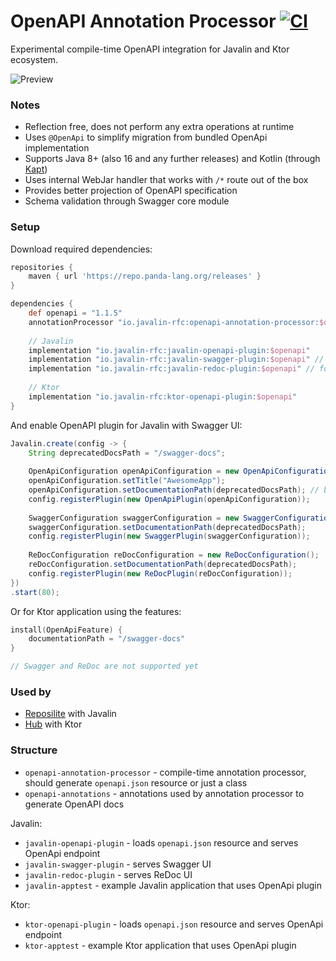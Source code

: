 # OpenAPI Annotation Processor [![CI](https://github.com/dzikoysk/javalin-openapi/actions/workflows/gradle.yml/badge.svg)](https://github.com/dzikoysk/javalin-openapi/actions/workflows/gradle.yml)
Experimental compile-time OpenAPI integration for Javalin and Ktor ecosystem.

![Preview](https://user-images.githubusercontent.com/4235722/122982162-d2344f80-d39a-11eb-9a93-e52b9b7b7b53.png)

### Notes
* Reflection free, does not perform any extra operations at runtime
* Uses `@OpenApi` to simplify migration from bundled OpenApi implementation
* Supports Java 8+ (also 16 and any further releases) and Kotlin (through [Kapt](https://kotlinlang.org/docs/kapt.html))
* Uses internal WebJar handler that works with `/*` route out of the box
* Provides better projection of OpenAPI specification
* Schema validation through Swagger core module

### Setup

Download required dependencies:

```groovy
repositories {
    maven { url 'https://repo.panda-lang.org/releases' }
}

dependencies {
    def openapi = "1.1.5"
    annotationProcessor "io.javalin-rfc:openapi-annotation-processor:$openapi" // Use Kapt in Kotlin projects 
    
    // Javalin
    implementation "io.javalin-rfc:javalin-openapi-plugin:$openapi"
    implementation "io.javalin-rfc:javalin-swagger-plugin:$openapi" // for Swagger UI
    implementation "io.javalin-rfc:javalin-redoc-plugin:$openapi" // for ReDoc UI
    
    // Ktor
    implementation "io.javalin-rfc:ktor-openapi-plugin:$openapi"
}
```

And enable OpenAPI plugin for Javalin with Swagger UI:

```java
Javalin.create(config -> {
    String deprecatedDocsPath = "/swagger-docs";
    
    OpenApiConfiguration openApiConfiguration = new OpenApiConfiguration();
    openApiConfiguration.setTitle("AwesomeApp");
    openApiConfiguration.setDocumentationPath(deprecatedDocsPath); // by default it's /openapi
    config.registerPlugin(new OpenApiPlugin(openApiConfiguration));
    
    SwaggerConfiguration swaggerConfiguration = new SwaggerConfiguration();
    swaggerConfiguration.setDocumentationPath(deprecatedDocsPath);
    config.registerPlugin(new SwaggerPlugin(swaggerConfiguration));
    
    ReDocConfiguration reDocConfiguration = new ReDocConfiguration();
    reDocConfiguration.setDocumentationPath(deprecatedDocsPath);
    config.registerPlugin(new ReDocPlugin(reDocConfiguration));
})
.start(80);
```

Or for Ktor application using the features:

```kotlin
install(OpenApiFeature) {
    documentationPath = "/swagger-docs"
}

// Swagger and ReDoc are not supported yet
```


### Used by
* [Reposilite](https://github.com/dzikoysk/reposilite) with Javalin
* [Hub](https://github.com/panda-lang/hub) with Ktor

### Structure
* `openapi-annotation-processor` - compile-time annotation processor, should generate `openapi.json` resource or just a class
* `openapi-annotations` - annotations used by annotation processor to generate OpenAPI docs

Javalin:

* `javalin-openapi-plugin` - loads `openapi.json` resource and serves OpenApi endpoint
* `javalin-swagger-plugin` - serves Swagger UI
* `javalin-redoc-plugin` - serves ReDoc UI
* `javalin-apptest` - example Javalin application that uses OpenApi plugin


Ktor:

* `ktor-openapi-plugin` - loads `openapi.json` resource and serves OpenApi endpoint
* `ktor-apptest` - example Ktor application that uses OpenApi plugin
